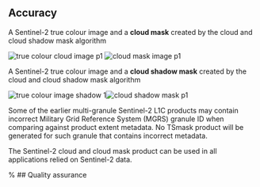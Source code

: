 ## Accuracy

A Sentinel-2 true colour image and a **cloud mask** created by the cloud and cloud shadow mask algorithm

![true colour cloud image p1](/_files/dea-cloud-and-cloud-shadow-mask/cloud_org_1.PNG) ![cloud mask image p1](/_files/dea-cloud-and-cloud-shadow-mask/cloud_mask_1.PNG)

A Sentinel-2 true colour image and a **cloud shadow mask** created by the cloud and cloud shadow mask algorithm

![true colour image shadow 1](/_files/dea-cloud-and-cloud-shadow-mask/shadow_org_1.PNG)![cloud shadow mask p1](/_files/dea-cloud-and-cloud-shadow-mask/shadow_mask_1.PNG)

Some of the earlier multi-granule Sentinel-2 L1C products may contain incorrect Military Grid Reference System (MGRS) granule ID when comparing against product extent metadata. No TSmask product will be generated for such granule that contains incorrect metadata.

The Sentinel-2 cloud and cloud mask product can be used in all applications relied on Sentinel-2 data.

% ## Quality assurance


